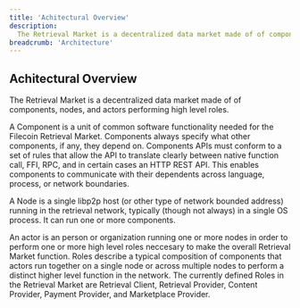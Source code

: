 ```yaml
---
title: 'Achitectural Overview'
description:
  The Retrieval Market is a decentralized data market made of of components, nodes, and actors performing high level roles.
breadcrumb: 'Architecture'
---
```


## Achitectural Overview

The Retrieval Market is a decentralized data market made of of components, nodes, and actors performing high level roles.

A Component is a unit of common software functionality needed for the Filecoin Retrieval Market. Components always specify what other components, if any, they depend on. Components APIs must conform to a set of rules that allow the API to translate clearly between native function call, FFI, RPC, and in certain cases an HTTP REST API. This enables components to communicate with their dependents across language, process, or network boundaries.

A Node is a single libp2p host (or other type of network bounded address) running in the retrieval network, typically (though not always) in a single OS process. It can run one or more components.

An actor is an person or organization running one or more nodes in order to perform one or more high level roles neccesary to make the overall Retrieval Market function. Roles describe a typical composition of components that actors run together on a single node or across multiple nodes to perform a distinct higher level function in the network. The currently defined Roles in the Retrieval Market are Retrieval Client, Retrieval Provider, Content Provider, Payment Provider, and Marketplace Provider.
